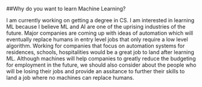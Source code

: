 ##Why do you want to learn Machine Learning?

I am currently working on getting a degree in CS. I am interested in learning ML because I believe ML and AI are one of the uprising industries of the future. Major companies are coming up with ideas of automation which will eventually replace humans in entry level jobs that only require a low level algorithm. Working for companies that focus on automation systems for residences, schools, hospitalities would be a great job to land after learning ML. Although machines will help companies to greatly reduce the budgeting for employment in the future, we should also consider about the people who will be losing their jobs and provide an assitance to further their skills to land a job where no machines can replace humans.